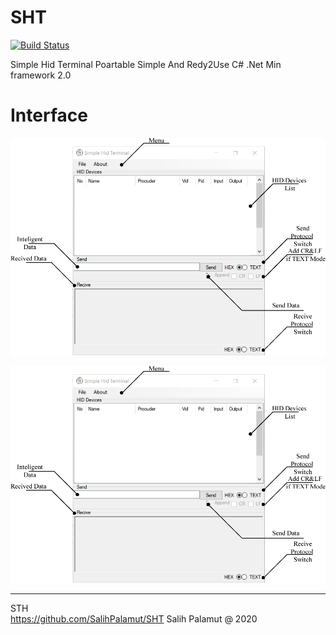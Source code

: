 # SHT

[![Build Status](/imgs/sth.png)](https://github.com/SalihPalamut/SHT)

Simple Hid Terminal
Poartable Simple And Redy2Use
C# .Net Min framework 2.0

# Interface

![main](/imgs/main.png)

![about](/imgs/main.png)

----
STH  
https://github.com/SalihPalamut/SHT 
Salih Palamut @ 2020  